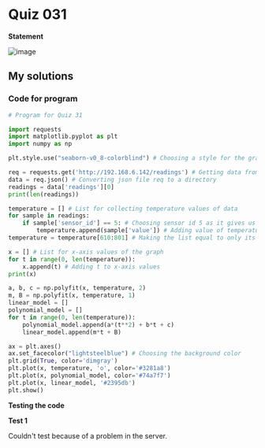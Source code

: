 # Quiz 031
**Statement**

![image](https://user-images.githubusercontent.com/111758436/206602050-7f7a46f5-6a5d-43f9-a7fa-c70a1e3b47fa.png)

## My solutions
### Code for program
```.py
# Program for Quiz 31

import requests
import matplotlib.pyplot as plt
import numpy as np

plt.style.use("seaborn-v0_8-colorblind") # Choosing a style for the graphs in the program

req = requests.get('http://192.168.6.142/readings') # Getting data from the server and making it equal to a variable
data = req.json() # Converting json file req to a directory
readings = data['readings'][0]
print(len(readings))

temperature = [] # List for collecting temperature values of data
for sample in readings:
    if sample['sensor_id'] == 5: # Choosing sensor id 5 as it gives us the temperature
        temperature.append(sample['value']) # Adding value of temperature to the list temperature
temperature = temperature[610:801] # Making the list equal to only its values range 600:801

x = [] # List for x-axis values of the graph
for t in range(0, len(temperature)):
    x.append(t) # Adding t to x-axis values
print(x)

a, b, c = np.polyfit(x, temperature, 2)
m, B = np.polyfit(x, temperature, 1)
linear_model = []
polynomial_model = []
for t in range(0, len(temperature)):
    polynomial_model.append(a*(t**2) + b*t + c)
    linear_model.append(m*t + B)

ax = plt.axes()
ax.set_facecolor("lightsteelblue") # Choosing the background color
plt.grid(True, color='dimgray')
plt.plot(x, temperature, 'o', color='#3281a8')
plt.plot(x, polynomial_model, color='#74a7f7')
plt.plot(x, linear_model, '#2395db')
plt.show()
```
**Testing the code**

**Test 1**

Couldn't test because of a problem in the server.
